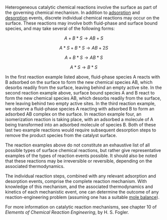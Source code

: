 

Heterogeneous catalytic chemical reactions involve the surface as part of the governing chemical mechanism.  In addition to [adsorption](Adsorption) and [desorption](Desorption) events, discrete individual chemical reactions may occur on the surface.  These reactions may involve both fluid-phase and surface bound species, and may take several of the following forms:

$$
A + B*S \rightarrow AB + S
$$

$$
A*S + B*S \rightarrow AB + 2S
$$

$$
A + B*S \rightarrow AB*S
$$

$$
A*S \rightarrow B*S 
$$
 
In the first reaction example listed above, fluid-phase species A reacts with B adsorbed on the surface to form the new chemical species AB, which desorbs readily from the surface, leaving behind an empty active site.  In the second reaction example above, surface bound species A and B react to form the new chemical species AB, which desorbs readily from the surface, here leaving behind two empty active sites.  In the third reaction example, we observe a fluid-phase species A reacting with adsorbed B to form an adsorbed AB complex on the surface.  In reaction example four, an isomerization reaction is taking place, with an adsorbed a molecule of A being transformed into an adsorbed molecule of species B.  Both of these last two example reactions would require subsequent desorption steps to remove the product species from the catalyst surface.  

The reaction examples above do not constitute an exhaustive list of all possible types of surface chemical reactions, but rather give representative examples of the types of reaction events possible.  It should also be noted that these reactions may be irreversible or reversible, depending on the associated thermodynamics.

The individual reaction steps, combined with any relevant adsorption and desorption events, comprise the complete reaction mechanism.  With knowledge of this mechanism, and the associated thermodynamics and kinetics of each mechanistic event, one can determine the outcome of any reaction-engineering problem (assuming one has a suitable [mole balance](<Mole Balance>)).

For more information on catalytic reaction mechanisms, see chapter 10 of *Elements of Chemical Reaction Engineering*, by H. S. Fogler.